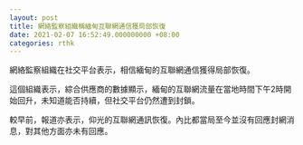 ```yaml
---
layout: post
title: 網絡監察組織稱緬甸互聯網通信獲局部恢復
date: 2021-02-07 16:52:49.000000000 +08:00
categories: rthk
---
```


網絡監察組織在社交平台表示，相信緬甸的互聯網通信獲得局部恢復。

這個組織表示，綜合供應商的數據顯示，緬甸的互聯網流量在當地時間下午2時開始回升，未知道能否持續，但社交平台仍然遭到封鎖。

較早前，報道亦表示，仰光的互聯網通訊恢復。內比都當局至今並沒有回應封網消息，對其他方面亦未有回應。
